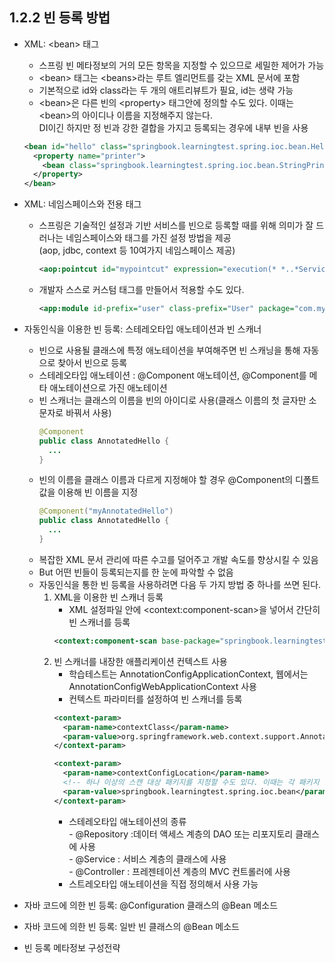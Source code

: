 ## 1.2.2 빈 등록 방법
- XML: \<bean> 태그
  + 스프링 빈 메타정보의 거의 모든 항목을 지정할 수 있으므로 세밀한 제어가 가능
  + \<bean> 태그는 \<beans>라는 루트 엘리먼트를 갖는 XML 문서에 포함
  + 기본적으로 id와 class라는 두 개의 애트리뷰트가 필요, id는 생략 가능
  + \<bean>은 다른 빈의 \<property> 태그안에 정의할 수도 있다. 이때는 \<bean>의 아이디나 이름을 지정해주지 않는다.  
    DI이긴 하지만 정 빈과 강한 결합을 가지고 등록되는 경우에 내부 빈을 사용
  ```xml
  <bean id="hello" class="springbook.learningtest.spring.ioc.bean.Hello">
    <property name="printer">
      <bean class="springbook.learningtest.spring.ioc.bean.StringPrinter" />
    </property>
  </bean>
  ```
  
- XML: 네임스페이스와 전용 태그
  + 스프링은 기술적인 설정과 기반 서비스를 빈으로 등록할 때를 위해 의미가 잘 드러나는 네임스페이스와 태그를 가진 설정 방법을 제공   
    (aop, jdbc, context 등 10여가지 네임스페이스 제공)
    ```xml
    <aop:pointcut id="mypointcut" expression="execution(* *..*ServiceImpl.upgrade&(..))" />
    ```
  + 개발자 스스로 커스텀 태그를 만들어서 적용할 수도 있다.
    ```xml
    <app:module id-prefix="user" class-prefix="User" package="com.mycompany.user" />
    ```
  
- 자동인식을 이용한 빈 등록: 스테레오타입 애노테이션과 빈 스캐너
  + 빈으로 사용될 클래스에 특정 애노테이션을 부여해주면 빈 스캐닝을 통해 자동으로 찾아서 빈으로 등록
  + 스테레오타입 애노테이션 : @Component 애노테이션, @Component를 메타 애노테이션으로 가진 애노테이션
  + 빈 스캐너는 클래스의 이름을 빈의 아이디로 사용(클래스 이름의 첫 글자만 소문자로 바꿔서 사용)
    ```java
    @Component
    public class AnnotatedHello {
      ...
    }
    ```
  + 빈의 이름을 클래스 이름과 다르게 지정해야 할 경우 @Component의 디폴트 값을 이용해 빈 이름을 지정
    ```java
    @Component("myAnnotatedHello")
    public class AnnotatedHello {
      ...
    }
    ```
  + 복잡한 XML 문서 관리에 따른 수고를 덜어주고 개발 속도를 향상시킬 수 있음
  + But 어떤 빈들이 등록되는지를 한 눈에 파악할 수 없음
  + 자동인식을 통한 빈 등록을 사용하려면 다음 두 가지 방법 중 하나를 쓰면 된다.
    1. XML을 이용한 빈 스캐너 등록
       * XML 설정파일 안에 \<context:component-scan>을 넣어서 간단히 빈 스캐너를 등록
       ```xml
       <context:component-scan base-package="springbook.learningtest.spring.ioc.bean" />
       ```
    2. 빈 스캐너를 내장한 애플리케이션 컨텍스트 사용
       * 학습테스트는 AnnotationConfigApplicationContext, 웹에서는 AnnotationConfigWebApplicationContext 사용
       * 컨텍스트 파라미터를 설정하여 빈 스캐너를 등록
       ```xml
       <context-param>
         <param-name>contextClass</param-name>
         <param-value>org.springframework.web.context.support.AnnotationConfigWebApplicationContext</param-value>
       </context-param>

       <context-param>
         <param-name>contextConfigLocation</param-name>
         <!-- 하나 이상의 스캔 대상 패키지를 지정할 수도 있다. 이때는 각 패키지 사이에 공백을 넣어주면 된다. -->
         <param-value>springbook.learningtest.spring.ioc.bean</param-value>
       </context-param>
       ```
       * 스테레오타입 애노테이션의 종류  
         \- @Repository :데이터 액세스 계층의 DAO 또는 리포지토리 클래스에 사용  
         \- @Service : 서비스 계층의 클래스에 사용  
         \- @Controller : 프레젠테이션 계층의 MVC 컨트롤러에 사용
       * 스트레오타입 애노테이션을 직접 정의해서 사용 가능

- 자바 코드에 의한 빈 등록: @Configuration 클래스의 @Bean 메소드
- 자바 코드에 의한 빈 등록: 일반 빈 클래스의 @Bean 메소드
- 빈 등록 메타정보 구성전략